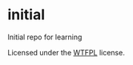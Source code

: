 # initial
Initial repo for learning

Licensed under the [WTFPL](http://www.wtfpl.net/about/) license.
